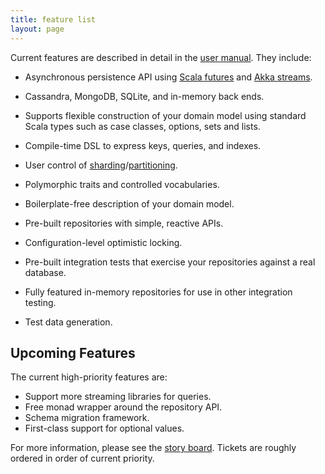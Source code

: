 ```yaml
---
title: feature list
layout: page
---
```


Current features are described in detail in the [user
manual](manual). They include:

- Asynchronous persistence API using [Scala
  futures](http://docs.scala-lang.org/overviews/core/futures.html) and
  [Akka
  streams](http://doc.akka.io/docs/akka/current/scala/stream/index.html).
- Cassandra, MongoDB, SQLite, and in-memory back ends.

- Supports flexible construction of your domain model using standard
  Scala types such as case classes, options, sets and lists.
- Compile-time DSL to express keys, queries, and indexes.
- User control of [sharding](https://docs.mongodb.com/manual/sharding/#shard-keys)/[partitioning](https://docs.datastax.com/en/cql/3.1/cql/cql_reference/refCompositePk.html).
- Polymorphic traits and controlled vocabularies.
- Boilerplate-free description of your domain model.

- Pre-built repositories with simple, reactive APIs.
- Configuration-level optimistic locking.
- Pre-built integration tests that exercise your repositories
  against a real database.
- Fully featured in-memory repositories for use in other integration
  testing.
- Test data generation.

## Upcoming Features

The current high-priority features are:

- Support more streaming libraries for queries.
- Free monad wrapper around the repository API.
- Schema migration framework.
- First-class support for optional values.

For more information, please see the [story
board](https://www.pivotaltracker.com/n/projects/1231978). Tickets are
roughly ordered in order of current priority.
